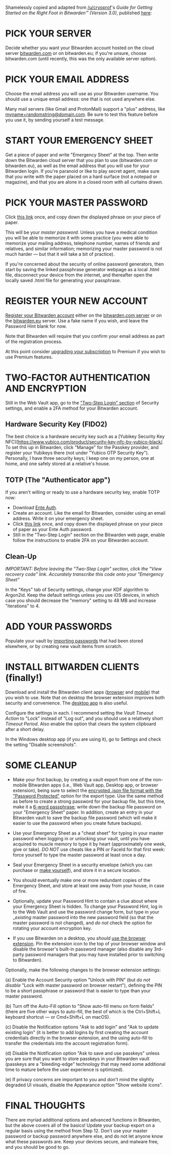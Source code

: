 Shamelessly copied and adapted from [/u/cryoprof](https://www.reddit.com/user/cryoprof/)'s _Guide for Getting Started on the Right Foot in Bitwarden™ (Version 3.0)_, published [here](https://www.reddit.com/r/Bitwarden/s/nIwfXH9Sr7):

# PICK YOUR SERVER

Decide whether you want your Bitwarden account hosted on the cloud server [bitwarden.com](https://vault.bitwarden.com) or on bitwarden.eu; if you're unsure, choose bitwarden.com (until recently, this was the only available server option).

# PICK YOUR EMAIL ADDRESS

Choose the email address you will use as your Bitwarden username. You should use a unique email address: one that is not used anywhere else.

Many mail servers (like Gmail and ProtonMail) support a "plus" address, like <myname+randomstring@domain.com>. Be sure to test this feature before you use it, by sending yourself a test message.

# START YOUR EMERGENCY SHEET

Get a piece of paper and write "Emergency Sheet" at the top. Then write down the Bitwarden cloud server that you plan to use (bitwarden.com or bitwarden.eu), as well as the email address that you will use for your Bitwarden login. If you're paranoid or like to play secret agent, make sure that you write with the paper placed on a hard surface (not a notepad or magazine), and that you are alone in a closed room with all curtains drawn.

# PICK YOUR MASTER PASSWORD

Click [this link](https://passhelp.github.io/generator/#phrase:4) once, and copy down the displayed phrase on your piece of paper.

This will be your _master password_. Unless you have a medical condition you will be able to memorize it with some practice (you were able to memorize your mailing address, telephone number, names of friends and relatives, and similar information; memorizing your master password is not much harder — but  that it will take a bit of practice).

If you're concerned about the security of online password generators, then start by saving the linked passphrase generator webpage as a local .html file, disconnect your device from the internet, and thereafter open the locally saved .html file for generating your passphrase.

# REGISTER YOUR NEW ACCOUNT

[Register your Bitwarden account](https://bitwarden.com/help/create-bitwarden-account/) either on the [bitwarden.com server](https://vault.bitwarden.com) or on the [bitwarden.eu](https://vault.bitwarden.eu) server. Use a fake name if you wish, and leave the Password Hint blank for now.

Note that Bitwarden will require that you confirm your email address as part of the registration process.

 At this point consider [upgrading your subscription](https://bitwarden.com/go/start-premium/) to Premium if you wish to use Premium features.

# TWO-FACTOR AUTHENTICATION AND ENCRYPTION

Still in the Web Vault app, go to the ["Two-Step Login" section](https://vault.bitwarden.com/#/settings/security/two-factor) of Security settings, and enable a 2FA method for your Bitwarden account.

## Hardware Security Key (FIDO2)

The best choice is a hardware security key such as a [Yubikey Security Key NFC)[https://www.yubico.com/product/security-key-nfc-by-yubico-black/.  To set this up in Bitwarden, click "Manage" for the Passkey provider, and register your Yubikeys there (not under "Yubico OTP Security Key"). Personally, I have three security keys; I keep one on my person, one at home, and one safely stored at a relative's house.

## TOTP (The "Authenticator app")

If you aren't willing or ready to use a hardware security key, enable TOTP now:

* Download [Ente Auth](https://ente.io/auth/).
* Create an account. Like the email for Bitwarden, consider using an email address. Write it on your emergency sheet.
* Click [this link](https://passhelp.github.io/generator/#phrase:4) once, and copy down the displayed phrase on your piece of paper as your Ente Auth password.
* Still in the "Two-Step Login" section on the Bitwarden web page, enable follow the instructions to enable 2FA on your Bitwarden account.

## Clean-Up

_IMPORTANT: Before leaving the "Two-Step Login" section, click the "View recovery code" link. Accurately transcribe this code onto your "Emergency Sheet"_

In the "Keys" tab of Security settings, change your KDF algorithm to Argon2id. Keep the default settings unless you use iOS devices, in which case you should decrease the "memory" setting to 48 MB and increase "iterations" to 4.

# ADD YOUR PASSWORDS

Populate your vault by [importing passwords](https://bitwarden.com/help/import-data/) that had been stored elsewhere, or by creating new vault items from scratch.

# INSTALL BITWARDEN CLIENTS (finally!)

Download and install the Bitwarden client apps ([browser](https://bitwarden.com/help/getting-started-browserext/) and [mobile](https://bitwarden.com/help/getting-started-mobile/)) that you wish to use. Note that on desktop the browser extension improves both security and convenience. The [desktop app](https://bitwarden.com/help/getting-started-desktop/) is also useful.

Configure the settings in each. I recommend setting the _Vault Timeout Action_ to "Lock" instead of "Log out", and you should use a relatively short _Timeout Period_. Also enable the option that clears the system clipboard after a short delay.

In the Windows desktop app (if you are using it), go to Settings and check the setting "Disable screenshots".

# SOME CLEANUP

* Make your first backup, by creating a vault export from one of the non-mobile Bitwarden apps (i.e., Web Vault app, Desktop app, or browser extension), being sure to select the [encrypted .json file format with the "Password Protected"](https://bitwarden.com/help/encrypted-export/#create-an-encrypted-export) option for the export type. Use the same method as before to create a strong password for your backup file, but this time, make it a [6-word passphrase](https://passhelp.github.io/generator/#phrase:6); write down the backup file password on your "Emergency Sheet" paper. In addition, create an entry in your Bitwarden vault to save the backup file password (which will make it easier to use the password when you create future backups).

* Use your Emergency Sheet as a "cheat sheet" for typing in your master password when logging in or unlocking your vault, until you have acquired to muscle memory to type it by heart (approximately one week, give or take). _DO NOT_ use cheats like a PIN or FaceId for that first week: force yourself to type the master password at least once a day.

* Seal your Emergency Sheet in a security envelope (which you can purchase or [make yourself](https://passwordbits.com/emergency-sheet-envelope/)), and store it in a secure location.

* You should eventually make one or more redundant copies of the Emergency Sheet, and store at least one away from your house, in case of fire.

* Optionally, update your Password Hint to contain a clue about where your Emergency Sheet is hidden. To change your Password Hint, log in to the Web Vault and use the password change form, but type in your __existing_ master password into the new password field (so that the master password is not changed), and _do not_ check the option for rotating your account encryption key.

* If you use Bitwarden on a desktop, you _should_ [use the browser extension](https://bitwarden.com/help/getting-started-browserext/). Pin the extension icon to the top of your browser window and disable the browser's built-in password manager (also disable any 3rd-party password managers that you may have installed prior to switching to Bitwarden).

Optionally, make the following changes to the browser extension settings:

(a) Enable the Account Security option "Unlock with PIN" (but _do not disable_ "Lock with master password on browser restart"), defining the PIN to be a short passphrase or password that is easier to type than your master password.

(b) Turn off the Auto-Fill option to "Show auto-fill menu on form fields" (there are five other ways to auto-fill, the best of which is the Ctrl+Shift+L keyboard shortcut — or Cmd+Shift+L on macOS).

(c) Disable the Notification options "Ask to add login" and "Ask to update existing login" (it is better to add logins by first creating the account credentials directly in the browser extension, and the using auto-fill to transfer the credentials into the account registration form).

(d) Disable the Notification option "Ask to save and use passkeys" unless you are sure that you want to store passkeys in your Bitwarden vault (passkeys are a "bleeding-edge" technology that may need some additional time to mature before the user experience is optimized).

(e) If privacy concerns are important to you and don't mind the slightly degraded UI visuals, disable the Appearance option "Show website icons".

# FINAL THOUGHTS

There are myriad additional options and advanced functions in Bitwarden, but the above covers all of the basics! Update your backup export on a regular basis using the method from Step 12. Don't use your master password or backup password anywhere else, and do not let anyone know what these passwords are. Keep your devices secure, and malware free, and you should be good to go.
